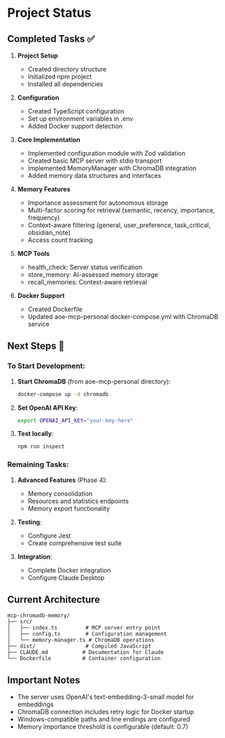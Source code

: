# Project Status

## Completed Tasks ✅

1. **Project Setup**
   - Created directory structure
   - Initialized npm project
   - Installed all dependencies

2. **Configuration**
   - Created TypeScript configuration
   - Set up environment variables in .env
   - Added Docker support detection

3. **Core Implementation**
   - Implemented configuration module with Zod validation
   - Created basic MCP server with stdio transport
   - Implemented MemoryManager with ChromaDB integration
   - Added memory data structures and interfaces

4. **Memory Features**
   - Importance assessment for autonomous storage
   - Multi-factor scoring for retrieval (semantic, recency, importance, frequency)
   - Context-aware filtering (general, user_preference, task_critical, obsidian_note)
   - Access count tracking

5. **MCP Tools**
   - health_check: Server status verification
   - store_memory: AI-assessed memory storage
   - recall_memories: Context-aware retrieval

6. **Docker Support**
   - Created Dockerfile
   - Updated aoe-mcp-personal docker-compose.yml with ChromaDB service

## Next Steps 🚀

### To Start Development:

1. **Start ChromaDB** (from aoe-mcp-personal directory):
   ```bash
   docker-compose up -d chromadb
   ```

2. **Set OpenAI API Key**:
   ```bash
   export OPENAI_API_KEY="your-key-here"
   ```

3. **Test locally**:
   ```bash
   npm run inspect
   ```

### Remaining Tasks:

1. **Advanced Features** (Phase 4):
   - Memory consolidation
   - Resources and statistics endpoints
   - Memory export functionality

2. **Testing**:
   - Configure Jest
   - Create comprehensive test suite

3. **Integration**:
   - Complete Docker integration
   - Configure Claude Desktop

## Current Architecture

```
mcp-chromadb-memory/
├── src/
│   ├── index.ts         # MCP server entry point
│   ├── config.ts        # Configuration management
│   └── memory-manager.ts # ChromaDB operations
├── dist/                # Compiled JavaScript
├── CLAUDE.md           # Documentation for Claude
└── Dockerfile          # Container configuration
```

## Important Notes

- The server uses OpenAI's text-embedding-3-small model for embeddings
- ChromaDB connection includes retry logic for Docker startup
- Windows-compatible paths and line endings are configured
- Memory importance threshold is configurable (default: 0.7)